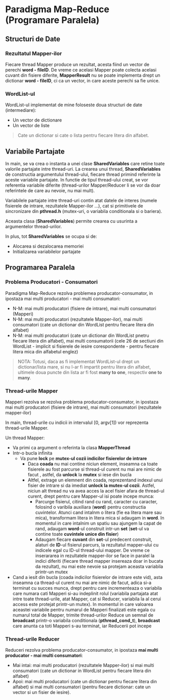 # Paradigma Map-Reduce (Programare Paralela)




## Structuri de Date


### Rezultatul Mapper-ilor

Fiecare thread Mapper produce un rezultat, acesta fiind un vector de perechi **word - fileID**.
De vreme ce acelasi Mapper poate colecta acelasi cuvant din fisiere diferite,
**MapperResult** nu se poate implementa drept un dictionar **word - fileID**,
ci ca un vector, in care aceste perechi sa fie unice.



### WordList-ul

WordList-ul implementat de mine foloseste doua structuri de date (intermediare):
- Un vector de dictionare
- Un vector de liste

> Cate un dictionar si cate o lista pentru fiecare litera din alfabet.


## Variabile Partajate

In main, se va crea o instanta a unei clase **SharedVariables**
care retine toate valorile partajate intre thread-uri.
La crearea unui thread, **SharedVariables** de constructia argumentului thread-ului,
fiecare thread primind referinte la aceste variabile partajate.
In functie de tipul thread-ului creat, se vor referentia variabile diferite
(thread-urilor Mapper/Reducer li se vor da doar referintele de care au nevoie, nu mai mult).


Variabilele partajate intre thread-uri contin atat datele de interes
(numele fisierele de intrare, rezultatele Mapper-ilor ...),
cat si primitivele de sincronizare din **pthread.h** (mutex-uri, o variabila conditionala si o bariera).


Aceasta clasa (**SharedVariables**) permite crearea cu usurinta a argumentelor thread-urilor.

In plus, tot **SharedVariables** se ocupa si de:
- Alocarea si dezalocarea memoriei
- Initializarea variabilelor partajate





## Programarea Paralela

### Problema Producatori - Consumatori

Paradigma Map-Reduce rezolva problemea producator-consumator, in ipostaza mai multi producatori - mai multi consumatori:
- N-M: mai multi producatori (fisiere de intrare), mai multi consumatori (Mapperi)
- N-M: mai multi producatori (rezultatele Mapper-ilor), mai multi consumatori (cate un dictionar din WordList pentru fiecare litera din alfabet)
- N-M: mai multi producatori (cate un dictionar din WordList pnetru fiecare litera din alfabet), mai multi consumatorii (cele 26 de sectiuni din WordList - implicit si fisierele de iesire corespondente - pentru fiecare litera mica din alfabetul englez)


> NOTA:
> Totusi, daca as fi implementat WordList-ul drept un dictionar/lista mare,
> si nu l-ar fi impartit pentru litera din alfabet,
> ultimele doua puncte din lista ar fi fost **many to one**, respectiv **one to many**.


### Thread-urile Mapper

Mapperi rezolva se rezolva problema producator-consumator,
in ipostaza mai multi producatori (fisiere de intrare), mai multi consumatori (rezultatele mapper-ilor)

In main, thread-urile cu indicii in intervalul [0, argv[1]) vor reprezenta thread-urile Mapper.

Un thread Mapper:
- Va primi ca argument o referinta la clasa **MapperThread**
- Intr-o bucla infinita
  - Va pune **lock** pe **mutex-ul cozii indicilor fisierelor de intrare**
    - Daca **coada** nu mai contine niciun element,
    inseamna ca toate fisierele au fost parcurse si thread-ul curent nu mai are nimic de facut
    , astfel, da **unlock** la **mutex** si iese din bucla  
    - Altfel, extrage un elemnent din coada, reprezentand indexul unui fisier de intrare
    si da imediat **unlock la mutex-ul cozii**.
    Astfel, niciun alt thread nu va avea acces la acel fisier afara de thread-ul curent,
    drept pentru care Mapper-ul isi poate incepe munca:
      - Parcurge fisierul, citind rand cu rand, caracter cu caracter,
        folosind o varibila auxiliara (**word**) pentru constructia cuvintelor.
        Atunci cand intalnm o litera (fie ea litera mare sau mica),
        transformam litera in litera mica si adaugam in **word**.
        In momentul in care intalnim un spatiu sau ajungem la capat de rand,
        adaugam **word**-ul construit intr-un **set**
        (**set**-ul va contine toate **cuvintele unice din fisier**)
      - Adaugam fiecare **cuvant** din **set**-ul predecent construit,
        alaturi de **ID**-ul fisierul parcurs,
        la rezultatul mapper-ului cu indicele egal cu ID-ul thread-ului mapper.
        De vreme ce inserararea in rezultatele mapper-ilor se face in paralel la indici diferiti
        (fiecare thread mapper insereaza doar in bucata da rezultat),
        nu mai este nevoie sa protejam aceasta variabila printr-un mutex
- Cand a iesit din bucla (coada indicilor fisierelor de intrare este vid),
    asta inseamna ca thread-ul curent nu mai are nimic de facut,
    adica si-a terminat cu succes munca,
    drept pentru care incrementeaza o variabila care numara cati Mapperi si-au indeplinit rolul
    (variabila partajata atat intre toate thread-urile, atat Mapper, cat si Reducer,
    variabila la al cerui access este protejat printr-un mutex).
    In momentul in care valoarea aceastei variabile pentru numarul de Mapperi finalizati
    este egala cu numarul total de Mapper,
    trimite thread-urilor Reduce un semnal de **broadcast** printr-o variabila conditionala (**pthread_cond_t**),
    **broadcast** care anunta ca toti Mapperi s-au terminat, iar Reducerii pot incepe



### Thread-urile Reducer


Reduceri rezolva problema producator-consumator, in ipostaza **mai multi producator - mai multi consumatori**:
- Mai intai: mai multi producatori (rezultatele Mapper-ilor)
    si mai multi consumatori (cate un dictionar in WordList pentru fiecare litera din alfabet)
- Apoi: mai multi producatori (cate un dictionar pentru fiecare litera din alfabet)
    si mai multi consumatori (pentru fiecare dictionar: cate un vector si un fisier de iesire).



